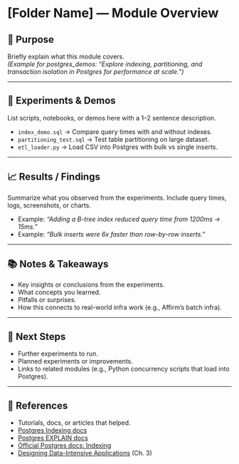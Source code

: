 # [Folder Name] — Module Overview

## 🎯 Purpose

Briefly explain what this module covers.  
*(Example for postgres_demos: “Explore indexing, partitioning, and transaction isolation in Postgres for performance at scale.”)*

---

## 🧪 Experiments & Demos

List scripts, notebooks, or demos here with a 1–2 sentence description.

- `index_demo.sql` → Compare query times with and without indexes.  
- `partitioning_test.sql` → Test table partitioning on large dataset.  
- `etl_loader.py` → Load CSV into Postgres with bulk vs single inserts.  

---

## 📈 Results / Findings

Summarize what you observed from the experiments. Include query times, logs, screenshots, or charts.

- Example: *“Adding a B-tree index reduced query time from 1200ms → 15ms.”*  
- Example: *“Bulk inserts were 6x faster than row-by-row inserts.”*  

---

## 📚 Notes & Takeaways

- Key insights or conclusions from the experiments.
- What concepts you learned.  
- Pitfalls or surprises.  
- How this connects to real-world infra work (e.g., Affirm’s batch infra).  

---

## 🚀 Next Steps

- Further experiments to run.
- Planned experiments or improvements.  
- Links to related modules (e.g., Python concurrency scripts that load into Postgres).  

---

## 📖 References

- Tutorials, docs, or articles that helped.
- [Postgres Indexing docs](https://www.postgresql.org/docs/current/indexes.html)
- [Postgres EXPLAIN docs](https://www.postgresql.org/docs/current/using-explain.html)
- [Official Postgres docs: Indexing](https://www.postgresql.org/docs/current/indexes.html)  
- [Designing Data-Intensive Applications](https://dataintensive.net/) (Ch. 3)  
